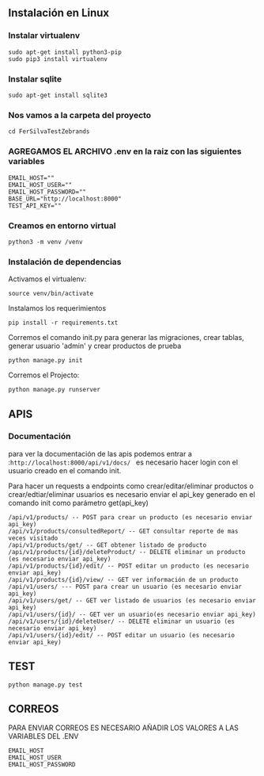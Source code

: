 
## Instalación en Linux
### Instalar virtualenv
```
sudo apt-get install python3-pip
sudo pip3 install virtualenv
```
### Instalar sqlite
```
sudo apt-get install sqlite3
```
### Nos vamos a la carpeta del proyecto

```
cd FerSilvaTestZebrands
```
### AGREGAMOS EL ARCHIVO .env en la raiz con las siguientes variables
```
EMAIL_HOST=""
EMAIL_HOST_USER=""
EMAIL_HOST_PASSWORD=""
BASE_URL="http://localhost:8000"
TEST_API_KEY=""
```
### Creamos en entorno virtual
```
python3 -m venv /venv
```

### Instalación de dependencias


Activamos el virtualenv:
```
source venv/bin/activate
```

Instalamos los requerimientos
```
pip install -r requirements.txt
```

Corremos el comando init.py para generar las migraciones, crear tablas, generar usuario 'admin' y crear productos de prueba
```
python manage.py init
```

Corremos el Projecto:
```
python manage.py runserver
```

## APIS
### Documentación
para ver la documentación de las apis podemos entrar a :```http://localhost:8000/api/v1/docs/ ``` es necesario hacer login con el usuario creado
en el comando init.

Para hacer un requests a endpoints como crear/editar/eliminar productos o crear/edtiar/eliminar usuarios  es necesario enviar el api_key generado en el comando
init como parámetro get(api_key)

```
/api/v1/products/ -- POST para crear un producto (es necesario enviar api_key)
/api/v1/products/consultedReport/ -- GET consultar reporte de mas veces visitado
/api/v1/products/get/ -- GET obtener listado de producto
/api/v1/products/{id}/deleteProduct/ -- DELETE eliminar un producto (es necesario enviar api_key)
/api/v1/products/{id}/edit/ -- POST editar un producto (es necesario enviar api_key)
/api/v1/products/{id}/view/ -- GET ver información de un producto
/api/v1/users/ --- POST para crear un usuario (es necesario enviar api_key)
/api/v1/users/get/ -- GET ver listado de usuarios (es necesario enviar api_key)
/api/v1/users/{id}/ -- GET ver un usuario(es necesario enviar api_key)
/api/v1/users/{id}/deleteUser/ -- DELETE eliminar un usuario (es necesario enviar api_key)
/api/v1/users/{id}/edit/ -- POST editar un usuario (es necesario enviar api_key)
```


## TEST 
```
python manage.py test
```

## CORREOS
PARA ENVIAR CORREOS ES NECESARIO AÑADIR LOS VALORES A LAS VARIABLES DEL .ENV
```
EMAIL_HOST
EMAIL_HOST_USER
EMAIL_HOST_PASSWORD
```
